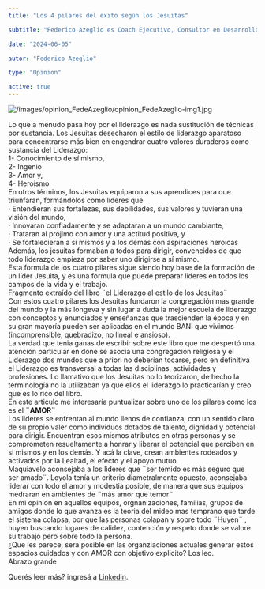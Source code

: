 ```yaml
---
title: "Los 4 pilares del éxito según los Jesuitas"

subtitle: "Federico Azeglio es Coach Ejecutivo, Consultor en Desarrollo Organizacional y Presidente del Club del Manager."

date: "2024-06-05"

autor: "Federico Azeglio"

type: "Opinion"

active: true
---
```


![/images/opinion_FedeAzeglio/opinion_FedeAzeglio-img1.jpg](/images/opinion_FedeAzeglio/opinion_FedeAzeglio-img1.jpg "Opinión del Manager")

Lo que a menudo pasa hoy por el liderazgo es nada sustitución de técnicas por sustancia. Los Jesuitas desecharon el estilo de liderazgo aparatoso para concentrarse más bien en engendrar cuatro valores duraderos como sustancia del Liderazgo: <br />
1- Conocimiento de sí mismo,<br />
2- Ingenio<br />
3- Amor y,<br />
4- Heroísmo<br />
En otros términos, los Jesuitas equiparon a sus aprendices para que triunfaran, formándolos como líderes que<br />
· Entendieran sus fortalezas, sus debilidades, sus valores y tuvieran una visión del mundo,<br />
· Innovaran confiadamente y se adaptaran a un mundo cambiante,<br />
· Trataran al prójimo con amor y una actitud positiva, y<br />
· Se fortalecieran a si mismos y a los demás con aspiraciones heroicas<br />
Además, los jesuitas formaban a todos para dirigir, convencidos de que todo liderazgo empieza por saber uno dirigirse a sí mismo.<br />
Esta formula de los cuatro pilares sigue siendo hoy base de la formación de un líder Jesuita, y es una formula que puede preparar lideres en todos los campos de la vida y el trabajo.<br />
Fragmento extraído del libro ¨el Liderazgo al estilo de los Jesuitas¨<br />
Con estos cuatro pilares los Jesuitas fundaron la congregación mas grande del mundo y la más longeva y sin lugar a duda la mejor escuela de liderazgo con conceptos y enunciados y enseñanzas que trascienden la época y en su gran mayoría pueden ser aplicadas en el mundo BANI que vivimos (incomprensible, quebradizo, no lineal e ansioso).<br />
La verdad que tenia ganas de escribir sobre este libro que me despertó una atención particular en done se asocia una congregación religiosa y el Liderazgo dos mundos que a priori no deberían tocarse, pero en definitiva el Liderazgo es transversal a todas las disciplinas, actividades y profesiones. Lo llamativo que los Jesuitas no lo teorizaron, de hecho la terminología no la utilizaban ya que ellos el liderazgo lo practicarían y creo que es lo rico del libro.<br />
En este articulo me interesaría puntualizar sobre uno de los pilares como los es el <b>¨AMOR¨</b><br />
Los lideres se enfrentan al mundo llenos de confianza, con un sentido claro de su propio valer como individuos dotados de talento, dignidad y potencial para dirigir. Encuentran esos mismos atributos en otras personas y se comprometen resueltamente a honrar y liberar el potencial que perciben en si mismos y en los demás. Y acá la clave, crean ambientes rodeados y activados por la Lealtad, el efecto y el apoyo mutuo.<br />
Maquiavelo aconsejaba a los lideres que ¨ser temido es más seguro que ser amado¨. Loyola tenía un criterio diametralmente opuesto, aconsejaba liderar con todo el amor y modestia posible, de manera que sus equipos medraran en ambientes de ¨más amor que temor¨<br />
En mi opinion en aquellos equipos, orgnanizaciones, familias, grupos de amigos donde lo que avanza es la teoria del mideo mas temprano que tarde el sistema colapsa, por que las personas colapan y sobre todo ¨Huyen¨ , huyen buscando lugares de calidez, contención y respeto donde se valore su trabajo pero sobre todo la persona.<br />
¿Que les parece, sera posible en las organziaciones actuales generar estos espacios cuidados y con AMOR con objetivo explicito? Los leo.<br />
Abrazo grande

Querés leer más? ingresá a [Linkedin](https://www.linkedin.com/pulse/los-4-pilares-del-%C3%A9xito-seg%C3%BAn-jesuitas-el-club-del-manager-f50uf/?trackingId=ybOnh549QWfngpwD7rC9RQ%3D%3D).
